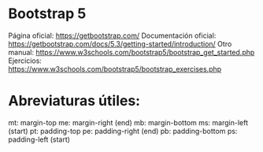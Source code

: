 # Bootstrap 5

Página oficial: https://getbootstrap.com/
Documentación oficial: https://getbootstrap.com/docs/5.3/getting-started/introduction/
Otro manual: https://www.w3schools.com/bootstrap5/bootstrap_get_started.php
Ejercicios: https://www.w3schools.com/bootstrap5/bootstrap_exercises.php

# Abreviaturas útiles:
mt: margin-top
me: margin-right (end)
mb: margin-bottom
ms: margin-left (start)
pt: padding-top
pe: padding-right (end)
pb: padding-bottom
ps: padding-left (start)